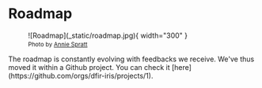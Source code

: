 # Roadmap

<figure markdown>
  ![Roadmap](_static/roadmap.jpg){ width="300" }
  <figcaption><small>Photo by <a href="https://unsplash.com/@anniespratt?utm_source=unsplash&utm_medium=referral&utm_content=creditCopyText">Annie Spratt</a></small>
  </figcaption>
</figure>


<p class="ml-mr-auto" markdown>The roadmap is constantly evolving with feedbacks we receive. 
We've thus moved it within a Github project. You can check it [here](https://github.com/orgs/dfir-iris/projects/1).</p>